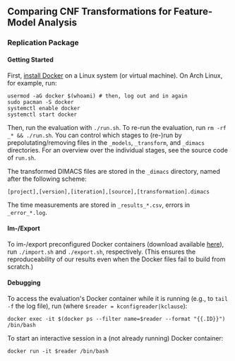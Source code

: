 ## Comparing CNF Transformations for Feature-Model Analysis

### Replication Package

#### Getting Started

First, [install Docker](https://docs.docker.com/get-docker/) on a Linux system (or virtual machine). On Arch Linux, for example, run:

```
usermod -aG docker $(whoami) # then, log out and in again
sudo pacman -S docker
systemctl enable docker
systemctl start docker
```

Then, run the evaluation with `./run.sh`.
To re-run the evaluation, run `rm -rf _* && ./run.sh`.
You can control which stages to (re-)run by prepolutating/removing files in the `_models`, `_transform`, and `_dimacs` directories.
For an overview over the individual stages, see the source code of `run.sh`.

The transformed DIMACS files are stored in the `_dimacs` directory, named after the following scheme:

```
[project],[version],[iteration],[source],[transformation].dimacs
```

The time measurements are stored in `_results_*.csv`, errors in `_error_*.log`.

#### Im-/Export

To im-/export preconfigured Docker containers (download available [here](https://github.com/ekuiter/comparing-cnf-transformations/releases)), run `./import.sh` and `./export.sh`, respectively.
(This ensures the reproduceability of our results even when the Docker files fail to build from scratch.)

#### Debugging

To access the evaluation's Docker container while it is running (e.g., to `tail -f` the log file), run (where `$reader = kconfigreader|kclause`):

```
docker exec -it $(docker ps --filter name=$reader --format "{{.ID}}") /bin/bash
```

To start an interactive session in a (not already running) Docker container:

```
docker run -it $reader /bin/bash
```